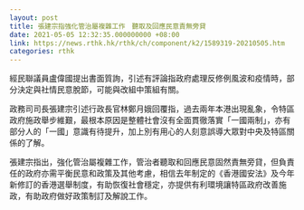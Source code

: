 ```yaml
---
layout: post
title: 張建宗指強化管治屬複雜工作　聽取及回應民意責無旁貸
date: 2021-05-05 12:32:35.000000000 +08:00
link: https://news.rthk.hk/rthk/ch/component/k2/1589319-20210505.htm
categories: rthk
---
```


經民聯議員盧偉國提出書面質詢，引述有評論指政府處理反修例風波和疫情時，部分決定與社情民意脫節，可能與改組中策組有關。

政務司司長張建宗引述行政長官林鄭月娥回覆指，過去兩年本港出現亂象，令特區政府施政舉步維艱，最根本原因是整體社會沒有全面貫徹落實「一國兩制」，亦有部分人的「一國」意識有待提升，加上別有用心的人刻意誤導大眾對中央及特區關係的了解。

張建宗指出，強化管治屬複雜工作，管治者聽取和回應民意固然責無旁貸，但負責任的政府亦需平衡民意和政策及其他考慮，相信去年制定的《香港國安法》及今年新修訂的香港選舉制度，有助恢復社會穩定，亦提供有利環境讓特區政府改善施政，有助政府做好政策制訂及解說工作。
